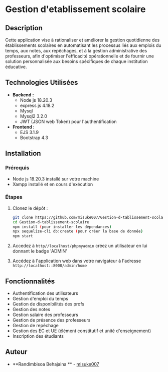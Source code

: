 # Gestion d'etablissement scolaire

## Description
Cette application vise à rationaliser et améliorer la gestion quotidienne des établissements scolaires en automatisant les processus liés aux emplois du temps, aux notes, aux repêchages, et à la gestion administrative des professeurs, afin d'optimiser l'efficacité opérationnelle et de fournir une solution personnalisée aux besoins spécifiques de chaque institution éducative.


## Technologies Utilisées
- **Backend :**
  - Node js 18.20.3
  - express js 4.18.2
  - Mysql
  - Mysql2 3.2.0
  - JWT (JSON web Token)  pour l'authentification
- **Frontend :**
  - EJS 3.1.9
  - Bootstrap 4.3
    
## Installation

### Prérequis

- Node js 18.20.3 installé sur votre machine
- Xampp installé et en cours d'exécution

### Étapes
1. Clonez le dépôt :
    ```bash
    git clone https://github.com/misuke007/Gestion-d-tablissement-scolaire-.git
    cd Gestion-d-tablissement-scolaire
    npm install (pour installer les dépendances)
    npx sequelize-cli db:create (pour créer la base de donnée)
    npm start
    ```

    
1. Accedez à `http//localhost/phpmyadmin`  créez un utilisateur  en lui donnant le badge 'ADMIN'
2. Accédez à l'application web dans votre navigateur à l'adresse `http://localhost::8000/admin/home`


   

## Fonctionnalités
- Authentification des utilisateurs
- Gestion d'emploi du temps
- Gestion de disponibilités des profs
- Gestion des notes 
- Gestion salaire des professeurs
- Gestion de présence des professeurs
- Gestion de repêchage
- Gestion des EC et UE (élément constitutif et unité d'enseignement)
- Inscription des étudiants



## Auteur
- **Randimbisoa Behajaina ** - [misuke007](https://github.com/misuke007)


